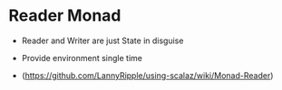 # Reader Monad

* Reader and Writer are just State in disguise
* Provide environment single time

* (https://github.com/LannyRipple/using-scalaz/wiki/Monad-Reader)
